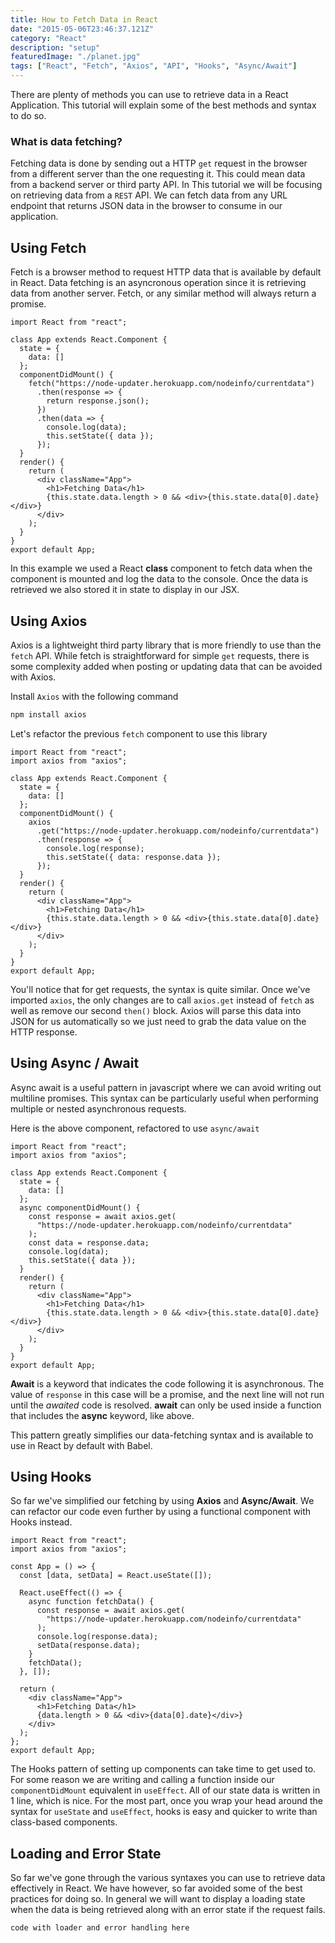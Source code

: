 ```yaml
---
title: How to Fetch Data in React
date: "2015-05-06T23:46:37.121Z"
category: "React"
description: "setup"
featuredImage: "./planet.jpg"
tags: ["React", "Fetch", "Axios", "API", "Hooks", "Async/Await"]
---
```


There are plenty of methods you can use to retrieve data in a React Application. This tutorial will explain some of the best methods and syntax to do so.

### What is data fetching?
Fetching data is done by sending out a HTTP `get` request in the browser from a different server than the one requesting it. This could mean data from a backend server or third party API. In This tutorial we will be focusing on retrieving data from a `REST` API. We can fetch data from any URL endpoint that returns JSON data in the browser to consume in our application.

## Using Fetch
Fetch is a browser method to request HTTP data that is available by default in React. Data fetching is an asyncronous operation since it is retrieving data from another server. Fetch, or any similar method will always return a promise.

```JSX
import React from "react";

class App extends React.Component {
  state = {
    data: []
  };
  componentDidMount() {
    fetch("https://node-updater.herokuapp.com/nodeinfo/currentdata")
      .then(response => {
        return response.json();
      })
      .then(data => {
        console.log(data);
        this.setState({ data });
      });
  }
  render() {
    return (
      <div className="App">
        <h1>Fetching Data</h1>
        {this.state.data.length > 0 && <div>{this.state.data[0].date}</div>}
      </div>
    );
  }
}
export default App;
```

In this example we used a React **class** component to fetch data when the component is mounted and log the data to the console. Once the data is retrieved we also stored it in state to display in our JSX.

## Using Axios
Axios is a lightweight third party library that is more friendly to use than the `fetch` API. While fetch is straightforward for simple `get` requests, there is some complexity added when posting or updating data that can be avoided with Axios.

Install `Axios` with the following command

```bash
npm install axios
```

Let's refactor the previous `fetch` component to use this library

```JSX
import React from "react";
import axios from "axios";

class App extends React.Component {
  state = {
    data: []
  };
  componentDidMount() {
    axios
      .get("https://node-updater.herokuapp.com/nodeinfo/currentdata")
      .then(response => {
        console.log(response);
        this.setState({ data: response.data });
      });
  }
  render() {
    return (
      <div className="App">
        <h1>Fetching Data</h1>
        {this.state.data.length > 0 && <div>{this.state.data[0].date}</div>}
      </div>
    );
  }
}
export default App;
```
You'll notice that for get requests, the syntax is quite similar. Once we've imported `axios`, the only changes are to call `axios.get` instead of `fetch` as well as remove our second `then()` block. Axios will parse this data into JSON for us automatically so we just need to grab the data value on the HTTP response.

## Using Async / Await
Async await is a useful pattern in javascript where we can avoid writing out multiline promises. This syntax can be particularly useful when performing multiple or nested asynchronous requests. 

Here is the above component, refactored to use `async/await`

```JSX
import React from "react";
import axios from "axios";

class App extends React.Component {
  state = {
    data: []
  };
  async componentDidMount() {
    const response = await axios.get(
      "https://node-updater.herokuapp.com/nodeinfo/currentdata"
    );
    const data = response.data;
    console.log(data);
    this.setState({ data });
  }
  render() {
    return (
      <div className="App">
        <h1>Fetching Data</h1>
        {this.state.data.length > 0 && <div>{this.state.data[0].date}</div>}
      </div>
    );
  }
}
export default App;
```
**Await** is a keyword that indicates the code following it is asynchronous. The value of `response` in this case will be a promise, and the next line will not run until the *awaited* code is resolved. **await** can only be used inside a function that includes the **async** keyword, like above.

This pattern greatly simplifies our data-fetching syntax and is available to use in React by default with Babel.

## Using Hooks
So far we've simplified our fetching by using **Axios** and **Async/Await**. We can refactor our code even further by using a functional component with Hooks instead.

```JSX
import React from "react";
import axios from "axios";

const App = () => {
  const [data, setData] = React.useState([]);

  React.useEffect(() => {
    async function fetchData() {
      const response = await axios.get(
        "https://node-updater.herokuapp.com/nodeinfo/currentdata"
      );
      console.log(response.data);
      setData(response.data);
    }
    fetchData();
  }, []);

  return (
    <div className="App">
      <h1>Fetching Data</h1>
      {data.length > 0 && <div>{data[0].date}</div>}
    </div>
  );
};
export default App;
```
The Hooks pattern of setting up components can take time to get used to. For some reason we are writing and calling a function inside our `componentDidMount` equivalent in `useEffect`. All of our state data is written in 1 line, which is nice. For the most part, once you wrap your head around the syntax for `useState` and `useEffect`, hooks is easy and quicker to write than class-based components.

## Loading and Error State
So far we've gone through the various syntaxes you can use to retrieve data effectively in React. We have however, so far avoided some of the best practices for doing so. In general we will want to display a loading state when the data is being retrieved along with an error state if the request fails. 

```
code with loader and error handling here
```